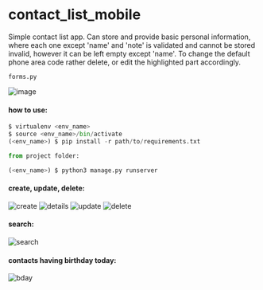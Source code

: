 # contact_list_mobile
Simple contact list app. Can store and provide basic personal information, where each one except 'name' and 'note' is validated and cannot be stored invalid, however it can be left empty except 'name'. To change the default phone area code rather delete, or edit the highlighted part accordingly.

```forms.py```

![image](https://user-images.githubusercontent.com/25802489/205768497-7ef7cac7-5c95-461d-81d4-c26fa0b01f4d.png)

#### how to use:
```python
$ virtualenv <env_name>
$ source <env_name>/bin/activate
(<env_name>) $ pip install -r path/to/requirements.txt

from project folder:

(<env_name>) $ python3 manage.py runserver
```
#### create, update, delete:
![create](https://user-images.githubusercontent.com/25802489/205765317-b76bd9f8-2d66-42ff-b2b7-66867c9fd815.gif)
![details](https://user-images.githubusercontent.com/25802489/205765427-b036c09c-a20a-4d2e-8d96-fb40d831bce6.gif)
![update](https://user-images.githubusercontent.com/25802489/205765963-a278f8b2-77e5-4e78-bb29-1b5a87a2a989.gif)
![delete](https://user-images.githubusercontent.com/25802489/205766138-8d11cc83-de1a-416b-b2c2-22d674bfbc8f.gif)
#### search:
![search](https://user-images.githubusercontent.com/25802489/205766378-ec1bd7a1-b7b1-4bbf-8937-a14af07149db.gif)
#### contacts having birthday today:
![bday](https://user-images.githubusercontent.com/25802489/205766796-517e7625-c805-4346-9e5f-2e6c36a7e1c3.jpg)
